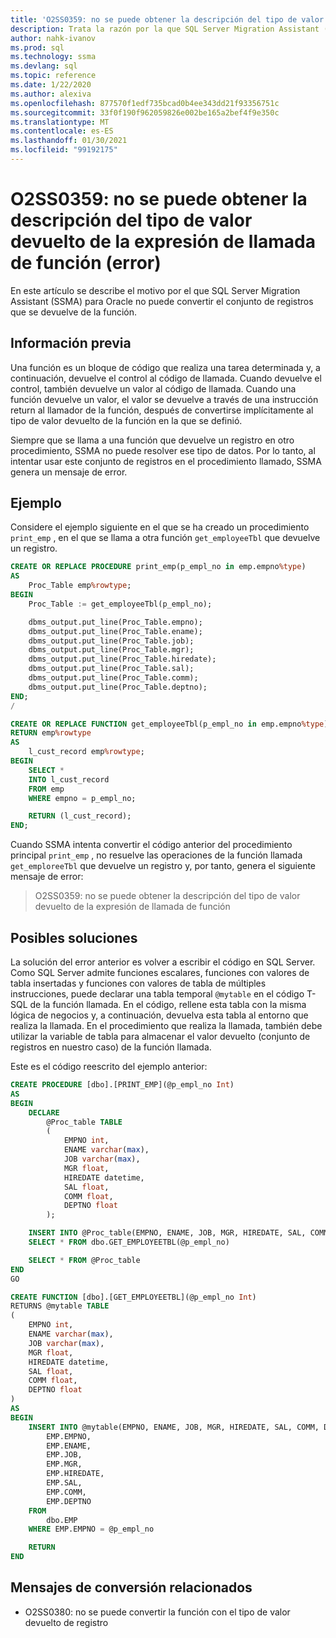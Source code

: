 ```yaml
---
title: 'O2SS0359: no se puede obtener la descripción del tipo de valor devuelto de la expresión de llamada de función (error)'
description: Trata la razón por la que SQL Server Migration Assistant (SSMA) para Oracle no puede convertir el conjunto de registros que se devuelve de la función.
author: nahk-ivanov
ms.prod: sql
ms.technology: ssma
ms.devlang: sql
ms.topic: reference
ms.date: 1/22/2020
ms.author: alexiva
ms.openlocfilehash: 877570f1edf735bcad0b4ee343dd21f93356751c
ms.sourcegitcommit: 33f0f190f962059826e002be165a2bef4f9e350c
ms.translationtype: MT
ms.contentlocale: es-ES
ms.lasthandoff: 01/30/2021
ms.locfileid: "99192175"
---
```

# <a name="o2ss0359-cannot-get-description-for-return-type-of-function-call-expression-error"></a>O2SS0359: no se puede obtener la descripción del tipo de valor devuelto de la expresión de llamada de función (error)

En este artículo se describe el motivo por el que SQL Server Migration Assistant (SSMA) para Oracle no puede convertir el conjunto de registros que se devuelve de la función.

## <a name="background"></a>Información previa

Una función es un bloque de código que realiza una tarea determinada y, a continuación, devuelve el control al código de llamada. Cuando devuelve el control, también devuelve un valor al código de llamada. Cuando una función devuelve un valor, el valor se devuelve a través de una instrucción return al llamador de la función, después de convertirse implícitamente al tipo de valor devuelto de la función en la que se definió.

Siempre que se llama a una función que devuelve un registro en otro procedimiento, SSMA no puede resolver ese tipo de datos. Por lo tanto, al intentar usar este conjunto de registros en el procedimiento llamado, SSMA genera un mensaje de error.

## <a name="example"></a>Ejemplo

Considere el ejemplo siguiente en el que se ha creado un procedimiento `print_emp` , en el que se llama a otra función `get_employeeTbl` que devuelve un registro.

```sql
CREATE OR REPLACE PROCEDURE print_emp(p_empl_no in emp.empno%type)
AS
    Proc_Table emp%rowtype;
BEGIN
    Proc_Table := get_employeeTbl(p_empl_no);

    dbms_output.put_line(Proc_Table.empno);
    dbms_output.put_line(Proc_Table.ename);
    dbms_output.put_line(Proc_Table.job);
    dbms_output.put_line(Proc_Table.mgr);
    dbms_output.put_line(Proc_Table.hiredate);
    dbms_output.put_line(Proc_Table.sal);
    dbms_output.put_line(Proc_Table.comm);
    dbms_output.put_line(Proc_Table.deptno);
END;
/

CREATE OR REPLACE FUNCTION get_employeeTbl(p_empl_no in emp.empno%type)
RETURN emp%rowtype
AS
    l_cust_record emp%rowtype;
BEGIN
    SELECT *
    INTO l_cust_record
    FROM emp
    WHERE empno = p_empl_no;

    RETURN (l_cust_record);
END;
```

Cuando SSMA intenta convertir el código anterior del procedimiento principal `print_emp` , no resuelve las operaciones de la función llamada `get_emploreeTbl` que devuelve un registro y, por tanto, genera el siguiente mensaje de error:

> O2SS0359: no se puede obtener la descripción del tipo de valor devuelto de la expresión de llamada de función

## <a name="possible-remedies"></a>Posibles soluciones

La solución del error anterior es volver a escribir el código en SQL Server. Como SQL Server admite funciones escalares, funciones con valores de tabla insertadas y funciones con valores de tabla de múltiples instrucciones, puede declarar una tabla temporal `@mytable` en el código T-SQL de la función llamada. En el código, rellene esta tabla con la misma lógica de negocios y, a continuación, devuelva esta tabla al entorno que realiza la llamada. En el procedimiento que realiza la llamada, también debe utilizar la variable de tabla para almacenar el valor devuelto (conjunto de registros en nuestro caso) de la función llamada.

Este es el código reescrito del ejemplo anterior:

```sql
CREATE PROCEDURE [dbo].[PRINT_EMP](@p_empl_no Int)
AS
BEGIN
    DECLARE
        @Proc_table TABLE
        (
            EMPNO int,
            ENAME varchar(max),
            JOB varchar(max),
            MGR float,
            HIREDATE datetime,
            SAL float,
            COMM float,
            DEPTNO float
        );

    INSERT INTO @Proc_table(EMPNO, ENAME, JOB, MGR, HIREDATE, SAL, COMM, DEPTNO)
    SELECT * FROM dbo.GET_EMPLOYEETBL(@p_empl_no)

    SELECT * FROM @Proc_table
END
GO

CREATE FUNCTION [dbo].[GET_EMPLOYEETBL](@p_empl_no Int)
RETURNS @mytable TABLE
(
    EMPNO int,
    ENAME varchar(max),
    JOB varchar(max),
    MGR float,
    HIREDATE datetime,
    SAL float,
    COMM float,
    DEPTNO float
)
AS
BEGIN
    INSERT INTO @mytable(EMPNO, ENAME, JOB, MGR, HIREDATE, SAL, COMM, DEPTNO) SELECT
        EMP.EMPNO,
        EMP.ENAME,
        EMP.JOB,
        EMP.MGR,
        EMP.HIREDATE,
        EMP.SAL,
        EMP.COMM,
        EMP.DEPTNO
    FROM
        dbo.EMP
    WHERE EMP.EMPNO = @p_empl_no

    RETURN
END
```

## <a name="related-conversion-messages"></a>Mensajes de conversión relacionados

* O2SS0380: no se puede convertir la función con el tipo de valor devuelto de registro

